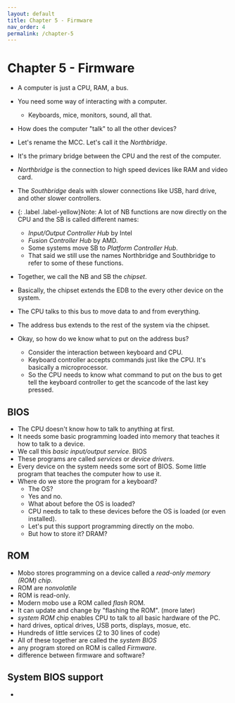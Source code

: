 ```yaml
---
layout: default
title: Chapter 5 - Firmware
nav_order: 4
permalink: /chapter-5
---
```


Chapter 5 - Firmware
====================

* A computer is just a CPU, RAM, a bus.
* You need some way of interacting with a computer.
    * Keyboards, mice, monitors, sound, all that.
* How does the computer "talk" to all the other devices?
* Let's rename the MCC. Let's call it the *Northbridge*.
* It's the primary bridge between the CPU and the rest of the computer.
* *Northbridge* is the connection to high speed devices like RAM and video card.
* The *Southbridge* deals with slower connections like USB, hard drive, and other slower controllers.

* {: .label .label-yellow}Note: A lot of NB functions are now directly on the CPU and the SB is called different names:
    * *Input/Output Controller Hub* by Intel
    * *Fusion Controller Hub* by AMD.
    * Some systems move SB to *Platform Controller Hub*.
    * That said we still use the names Northbridge and Southbridge to refer to some of these functions.
* Together, we call the NB and SB the *chipset*.
* Basically, the chipset extends the EDB to the every other device on the system.
* The CPU talks to this bus to move data to and from everything.
* The address bus extends to the rest of the system via the chipset.
* Okay, so how do we know what to put on the address bus?
    * Consider the interaction between keyboard and CPU.
    * Keyboard controller accepts commands just like the CPU. It's basically a microprocessor.
    * So the CPU needs to know what command to put on the bus to get tell the keyboard controller to get the scancode of the last key pressed.

## BIOS

* The CPU doesn't know how to talk to anything at first.
* It needs some basic programming loaded into memory that teaches it how to talk to a device.
* We call this *basic input/output service*. BIOS
* These programs are called *services* or *device drivers*.
* Every device on the system needs some sort of BIOS. Some little program that teaches the computer how to use it.
* Where do we store the program for a keyboard?
    * The OS?
    * Yes and no.
    * What about before the OS is loaded?
    * CPU needs to talk to these devices before the OS is loaded (or even installed).
    * Let's put this support programming directly on the mobo.
    * But how to store it? DRAM?

## ROM

* Mobo stores programming on a device called a *read-only memory (ROM) chip*.
* ROM are *nonvolatile*
* ROM is read-only.
* Modern mobo use a ROM called *flash* ROM.
* It can update and change by "flashing the ROM". (more later)
* *system ROM* chip enables CPU to talk to all basic hardware of the PC.
* hard drives, optical drives, USB ports, displays, mosue, etc.
* Hundreds of little services (2 to 30 lines of code)
* All of these together are called the *system BIOS*
* any program stored on ROM is called *Firmware*.
* difference between firmware and software?

## System BIOS support

* 
